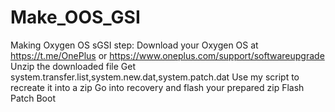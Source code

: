 # Make_OOS_GSI
Making Oxygen OS sGSI
step:
Download your Oxygen OS at https://t.me/OnePlus or https://www.oneplus.com/support/softwareupgrade
Unzip the downloaded file
Get system.transfer.list,system.new.dat,system.patch.dat
Use my script to recreate it into a zip
Go into recovery and flash your prepared zip
Flash Patch
Boot
